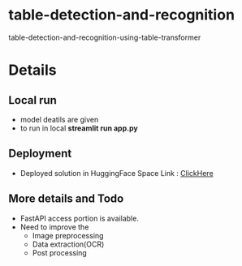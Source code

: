 # table-detection-and-recognition
table-detection-and-recognition-using-table-transformer

# Details

## Local run
- model deatils are given
- to run in local **streamlit run app.py**

## Deployment
- Deployed solution in HuggingFace Space Link : [ClickHere](https://huggingface.co/spaces/Abijith/Table-Detection-and-Recognition-using-DETR)

## More details and Todo
- FastAPI access portion is available.
- Need to improve the
    - Image preprocessing
    - Data extraction(OCR)
    - Post processing
